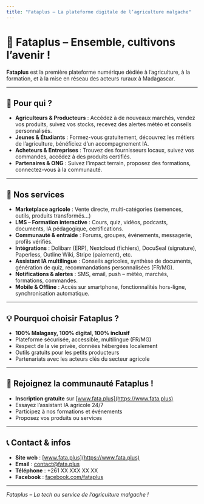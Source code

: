 ```yaml
---
title: "Fataplus – La plateforme digitale de l’agriculture malgache"
---
```


# 🌱 Fataplus – Ensemble, cultivons l’avenir !

**Fataplus** est la première plateforme numérique dédiée à l’agriculture, à la formation, et à la mise en réseau des acteurs ruraux à Madagascar.

---

## 🚜 Pour qui ?

- **Agriculteurs & Producteurs** : Accédez à de nouveaux marchés, vendez vos produits, suivez vos stocks, recevez des alertes météo et conseils personnalisés.
- **Jeunes & Étudiants** : Formez-vous gratuitement, découvrez les métiers de l’agriculture, bénéficiez d’un accompagnement IA.
- **Acheteurs & Entreprises** : Trouvez des fournisseurs locaux, suivez vos commandes, accédez à des produits certifiés.
- **Partenaires & ONG** : Suivez l’impact terrain, proposez des formations, connectez-vous à la communauté.

---

## 🌾 Nos services

- **Marketplace agricole** : Vente directe, multi-catégories (semences, outils, produits transformés…)
- **LMS – Formation interactive** : Cours, quiz, vidéos, podcasts, documents, IA pédagogique, certifications.
- **Communauté & entraide** : Forums, groupes, événements, messagerie, profils vérifiés.
- **Intégrations** : Dolibarr (ERP), Nextcloud (fichiers), DocuSeal (signature), Paperless, Outline Wiki, Stripe (paiement), etc.
- **Assistant IA multilingue** : Conseils agricoles, synthèse de documents, génération de quiz, recommandations personnalisées (FR/MG).
- **Notifications & alertes** : SMS, email, push – météo, marchés, formations, commandes.
- **Mobile & Offline** : Accès sur smartphone, fonctionnalités hors-ligne, synchronisation automatique.

---

## 💡 Pourquoi choisir Fataplus ?

- **100% Malagasy, 100% digital, 100% inclusif**
- Plateforme sécurisée, accessible, multilingue (FR/MG)
- Respect de la vie privée, données hébergées localement
- Outils gratuits pour les petits producteurs
- Partenariats avec les acteurs clés du secteur agricole

---

## 🎯 Rejoignez la communauté Fataplus !

- **Inscription gratuite** sur [www.fata.plus](https://www.fata.plus)
- Essayez l’assistant IA agricole 24/7
- Participez à nos formations et événements
- Proposez vos produits ou services

---

## 📞 Contact & infos

- **Site web** : [www.fata.plus](https://www.fata.plus)
- **Email** : contact@fata.plus
- **Téléphone** : +261 XX XXX XX XX
- **Facebook** : [facebook.com/fataplus](https://facebook.com/fataplus)

---

*Fataplus – La tech au service de l’agriculture malgache !*

